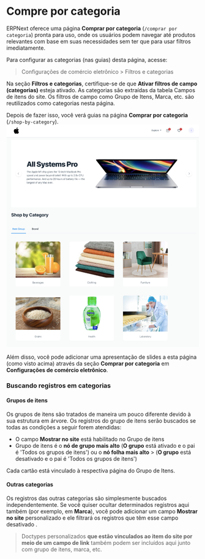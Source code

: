# Compre por categoria



ERPNext oferece uma página **Comprar por categoria** (`/comprar por categoria`) pronta para uso, onde os usuários podem navegar até produtos relevantes com base em suas necessidades sem ter que para usar filtros imediatamente.


Para configurar as categorias (nas guias) desta página, acesse:



> 
> Configurações de comércio eletrônico > Filtros e categorias
> 
> 
> 


Na seção **Filtros e categorias**, certifique-se de que **Ativar filtros de campo (categorias)** esteja ativado. As categorias são extraídas da tabela Campos de itens do site. Os filtros de campo como Grupo de Itens, Marca, etc. são reutilizados como categorias nesta página.


Depois de fazer isso, você verá guias na página **Comprar por categoria** (`/shop-by-category`).
![Comprar por categoria](/files/shop-by-category.png)


Além disso, você pode adicionar uma apresentação de slides a esta página (como visto acima) através da seção **Comprar por categoria** em **Configurações de comércio eletrônico**.


### Buscando registros em categorias


#### Grupos de itens


Os grupos de itens são tratados de maneira um pouco diferente devido à sua estrutura em árvore. Os registros do grupo de itens serão buscados se todas as condições a seguir forem atendidas:


* O campo **Mostrar no site** está habilitado no Grupo de itens
* Grupo de itens é o **nó de grupo mais alto** (**O grupo** está ativado e o pai é 'Todos os grupos de itens') ou o **nó folha mais alto** > (**O grupo** está desativado e o pai é 'Todos os grupos de itens')


Cada cartão está vinculado à respectiva página do Grupo de Itens.


#### Outras categorias


Os registros das outras categorias são simplesmente buscados independentemente. Se você quiser ocultar determinados registros aqui também (por exemplo, em **Marca**), você pode adicionar um campo **Mostrar no site** personalizado e ele filtrará os registros que têm esse campo desativado .



> 
> Doctypes personalizados **que estão vinculados ao item do site por meio de um campo de link** também podem ser incluídos aqui junto com grupo de itens, marca, etc.
> 
> 
> 



